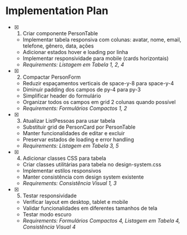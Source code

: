 # Implementation Plan

- [x] 1. Criar componente PersonTable

  - Implementar tabela responsiva com colunas: avatar, nome, email, telefone, gênero, data, ações
  - Adicionar estados hover e loading por linha
  - Implementar responsividade para mobile (cards horizontais)
  - _Requirements: Listagem em Tabela 1, 2, 4_

- [x] 2. Compactar PersonForm

  - Reduzir espaçamentos verticais de space-y-8 para space-y-4
  - Diminuir padding dos campos de py-4 para py-3
  - Simplificar header do formulário
  - Organizar todos os campos em grid 2 colunas quando possível
  - _Requirements: Formulários Compactos 1, 2_

- [x] 3. Atualizar ListPessoas para usar tabela

  - Substituir grid de PersonCard por PersonTable
  - Manter funcionalidades de editar e excluir
  - Preservar estados de loading e error handling
  - _Requirements: Listagem em Tabela 3, 5_

- [x] 4. Adicionar classes CSS para tabela

  - Criar classes utilitárias para tabela no design-system.css
  - Implementar estilos responsivos
  - Manter consistência com design system existente
  - _Requirements: Consistência Visual 1, 3_

- [x] 5. Testar responsividade

  - Verificar layout em desktop, tablet e mobile
  - Validar funcionalidades em diferentes tamanhos de tela
  - Testar modo escuro
  - _Requirements: Formulários Compactos 4, Listagem em Tabela 4, Consistência Visual 4_

